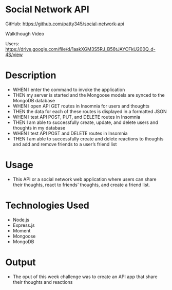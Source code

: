 # Social Network API

GitHub: https://github.com/patty345/social-network-api

Walkthough Video 

Users: https://drive.google.com/file/d/1aakXGM3S5RJ_B56tJAYCFkU200Q_d-4S/view



# Description
- WHEN I enter the command to invoke the application
- THEN my server is started and the Mongoose models are synced to the MongoDB database
- WHEN I open API GET routes in Insomnia for users and thoughts
- THEN the data for each of these routes is displayed in a formatted JSON
- WHEN I test API POST, PUT, and DELETE routes in Insomnia
- THEN I am able to successfully create, update, and delete users and thoughts in my database
- WHEN I test API POST and DELETE routes in Insomnia
- THEN I am able to successfully create and delete reactions to thoughts and add and remove friends to a user’s friend list

# Usage

- This API or a social network web application where users can share their thoughts, react to friends’ thoughts, and create a friend list.



# Technologies Used

- Node.js
- Express.js
- Moment
- Mongoose
- MongoDB


# Output

- The oput of this week challenge was to create an API app that share
their thoughts and reactions

